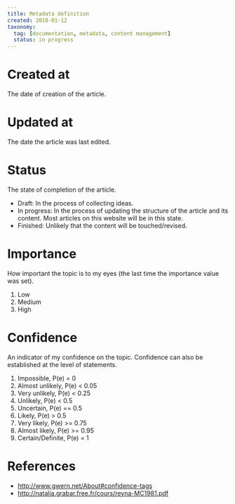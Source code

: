 ```yaml
---
title: Metadata definition
created: 2018-01-12
taxonomy:
  tag: [documentation, metadata, content management]
  status: in progress
---
```


# Created at
The date of creation of the article.

# Updated at
The date the article was last edited.

# Status
The state of completion of the article.

* Draft: In the process of collecting ideas.
* In progress: In the process of updating the structure of the article and its content. Most articles on this website will be in this state.
* Finished: Unlikely that the content will be touched/revised.

# Importance
How important the topic is to my eyes (the last time the importance value was set).

1. Low
1. Medium
1. High

# Confidence
An indicator of my confidence on the topic. Confidence can also be established at the level of statements.

1. Impossible, P(e) = 0
1. Almost unlikely, P(e) < 0.05
1. Very unlikely, P(e) < 0.25
1. Unlikely, P(e) < 0.5
1. Uncertain, P(e) == 0.5
1. Likely, P(e) > 0.5
1. Very likely, P(e) >= 0.75
1. Almost likely, P(e) >= 0.95
1. Certain/Definite, P(e) = 1

# References
* http://www.gwern.net/About#confidence-tags
* http://natalia.grabar.free.fr/cours/reyna-MC1981.pdf
